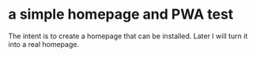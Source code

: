 # a simple homepage and PWA test

The intent is to create a homepage that can be installed.
Later I will turn it into a real homepage.